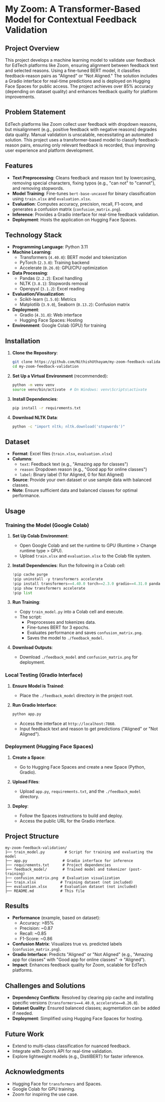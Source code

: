 # My Zoom: A Transformer-Based Model for Contextual Feedback Validation

## Project Overview

This project develops a machine learning model to validate user feedback for EdTech platforms like Zoom, ensuring alignment between feedback text and selected reasons. Using a fine-tuned BERT model, it classifies feedback-reason pairs as "Aligned" or "Not Aligned." The solution includes a Gradio interface for real-time predictions and is deployed on Hugging Face Spaces for public access. The project achieves over 85% accuracy (depending on dataset quality) and enhances feedback quality for platform improvements.

## Problem Statement

EdTech platforms like Zoom collect user feedback with dropdown reasons, but misalignment (e.g., positive feedback with negative reasons) degrades data quality. Manual validation is unscalable, necessitating an automated solution. This project uses a transformer-based model to classify feedback-reason pairs, ensuring only relevant feedback is recorded, thus improving user experience and platform development.

## Features

- **Text Preprocessing**: Cleans feedback and reason text by lowercasing, removing special characters, fixing typos (e.g., "can not" to "cannot"), and removing stopwords.
- **Model Training**: Fine-tunes `bert-base-uncased` for binary classification using `train.xlsx` and `evaluation.xlsx`.
- **Evaluation**: Computes accuracy, precision, recall, F1-score, and generates a confusion matrix (`confusion_matrix.png`).
- **Inference**: Provides a Gradio interface for real-time feedback validation.
- **Deployment**: Hosts the application on Hugging Face Spaces.

## Technology Stack

- **Programming Language**: Python 3.11
- **Machine Learning**:
  - Transformers (`4.40.0`): BERT model and tokenization
  - PyTorch (`2.3.0`): Training backend
  - Accelerate (`0.26.0`): GPU/CPU optimization
- **Data Processing**:
  - Pandas (`2.2.2`): Excel handling
  - NLTK (`3.8.1`): Stopwords removal
  - Openpyxl (`3.1.2`): Excel reading
- **Evaluation/Visualization**:
  - Scikit-learn (`1.5.0`): Metrics
  - Matplotlib (`3.9.0`), Seaborn (`0.13.2`): Confusion matrix
- **Deployment**:
  - Gradio (`4.31.0`): Web interface
  - Hugging Face Spaces: Hosting
- **Environment**: Google Colab (GPU) for training

## Installation

1. **Clone the Repository**:

   ```bash
   git clone https://github.com/NithishUthayam/my-zoom-feedback-validation.git
   cd my-zoom-feedback-validation
   ```

2. **Set Up a Virtual Environment** (recommended):

   ```bash
   python -m venv venv
   source venv/bin/activate  # On Windows: venv\Scripts\activate
   ```

3. **Install Dependencies**:

   ```bash
   pip install -r requirements.txt
   ```

4. **Download NLTK Data**:

   ```bash
   python -c "import nltk; nltk.download('stopwords')"
   ```

## Dataset

- **Format**: Excel files (`train.xlsx`, `evaluation.xlsx`)
- **Columns**:
  - `text`: Feedback text (e.g., "Amazing app for classes")
  - `reason`: Dropdown reason (e.g., "Good app for online classes")
  - `label`: Binary label (1 for Aligned, 0 for Not Aligned)
- **Source**: Provide your own dataset or use sample data with balanced classes.
- **Note**: Ensure sufficient data and balanced classes for optimal performance.

## Usage

### Training the Model (Google Colab)

1. **Set Up Colab Environment**:

   - Open Google Colab and set the runtime to GPU (Runtime &gt; Change runtime type &gt; GPU).
   - Upload `train.xlsx` and `evaluation.xlsx` to the Colab file system.

2. **Install Dependencies**: Run the following in a Colab cell:

   ```python
   !pip cache purge
   !pip uninstall -y transformers accelerate
   !pip install transformers==4.40.0 torch==2.3.0 gradio==4.31.0 pandas==2.2.2 numpy==1.26.4 scikit-learn==1.5.0 matplotlib==3.9.0 seaborn==0.13.2 nltk==3.8.1 openpyxl==3.1.2 accelerate==0.26.0
   !pip show transformers accelerate
   !pip list
   ```

3. **Run Training**:

   - Copy `train_model.py` into a Colab cell and execute.
   - The script:
     - Preprocesses and tokenizes data.
     - Fine-tunes BERT for 3 epochs.
     - Evaluates performance and saves `confusion_matrix.png`.
     - Saves the model to `./feedback_model`.

4. **Download Outputs**:

   - Download `./feedback_model` and `confusion_matrix.png` for deployment.

### Local Testing (Gradio Interface)

1. **Ensure Model is Trained**:

   - Place the `./feedback_model` directory in the project root.

2. **Run Gradio Interface**:

   ```bash
   python app.py
   ```

   - Access the interface at `http://localhost:7860`.
   - Input feedback text and reason to get predictions ("Aligned" or "Not Aligned").

### Deployment (Hugging Face Spaces)

1. **Create a Space**:

   - Go to Hugging Face Spaces and create a new Space (Python, Gradio).

2. **Upload Files**:

   - Upload `app.py`, `requirements.txt`, and the `./feedback_model` directory.

3. **Deploy**:

   - Follow the Spaces instructions to build and deploy.
   - Access the public URL for the Gradio interface.

## Project Structure

```
my-zoom-feedback-validation/
├── train_model.py         # Script for training and evaluating the model
├── app.py                # Gradio interface for inference
├── requirements.txt      # Project dependencies
├── feedback_model/       # Trained model and tokenizer (post-training)
├── confusion_matrix.png  # Evaluation visualization
├── train.xlsx           # Training dataset (not included)
├── evaluation.xlsx      # Evaluation dataset (not included)
├── README.md            # This file
```

## Results

- **Performance** (example, based on dataset):
  - Accuracy: &gt;85%
  - Precision: \~0.87
  - Recall: \~0.85
  - F1-Score: \~0.86
- **Confusion Matrix**: Visualizes true vs. predicted labels (`confusion_matrix.png`).
- **Gradio Interface**: Predicts "Aligned" or "Not Aligned" (e.g., "Amazing app for classes" with "Good app for online classes" → "Aligned").
- **Impact**: Enhances feedback quality for Zoom, scalable for EdTech platforms.

## Challenges and Solutions

- **Dependency Conflicts**: Resolved by clearing pip cache and installing specific versions (`transformers==4.40.0`, `accelerate==0.26.0`).
- **Dataset Quality**: Ensured balanced classes; augmentation can be added if needed.
- **Deployment**: Simplified using Hugging Face Spaces for hosting.

## Future Work

- Extend to multi-class classification for nuanced feedback.
- Integrate with Zoom’s API for real-time validation.
- Explore lightweight models (e.g., DistilBERT) for faster inference.

## Acknowledgments

- Hugging Face for `transformers` and Spaces.
- Google Colab for GPU training.
- Zoom for inspiring the use case.
